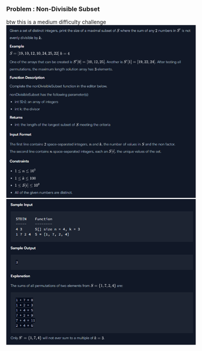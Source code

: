 ### Problem : Non-Divisible Subset
btw this is a medium difficulty challenge
![img.png](img.png)
![img_1.png](img_1.png)